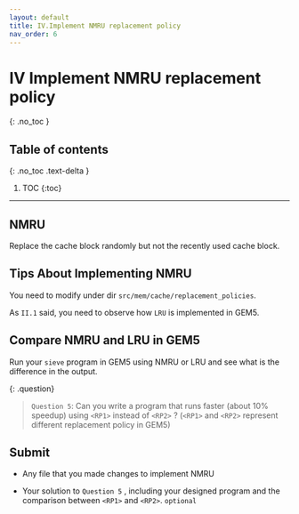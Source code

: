 ```yaml
---
layout: default
title: IV.Implement NMRU replacement policy
nav_order: 6
---
```


# IV Implement NMRU replacement policy
{: .no_toc }

## Table of contents
{: .no_toc .text-delta }

1. TOC
{:toc}
---

## NMRU

Replace the cache block randomly but not the recently used cache block.

## Tips About Implementing NMRU

You need to modify under dir `src/mem/cache/replacement_policies`.

As `II.1` said, you need to observe how `LRU` is implemented in GEM5.

## Compare NMRU and LRU in GEM5

Run your `sieve` program in GEM5 using NMRU or LRU and see what is the difference in the output.

{: .question}
> `Question 5`: Can you write a program that runs faster (about 10% speedup) using `<RP1>` instead of `<RP2>` ? (`<RP1>` and `<RP2>` represent different replacement policy in GEM5)

## Submit

- Any file that you made changes to implement NMRU

- Your solution to `Question 5` , including your designed program and the comparison between `<RP1>` and `<RP2>`. `optional`
